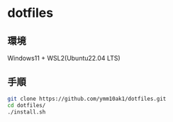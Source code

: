 # dotfiles

## 環境

Windows11 + WSL2(Ubuntu22.04 LTS)

## 手順

```sh
git clone https://github.com/ymm10ak1/dotfiles.git
cd dotfiles/
./install.sh
```
